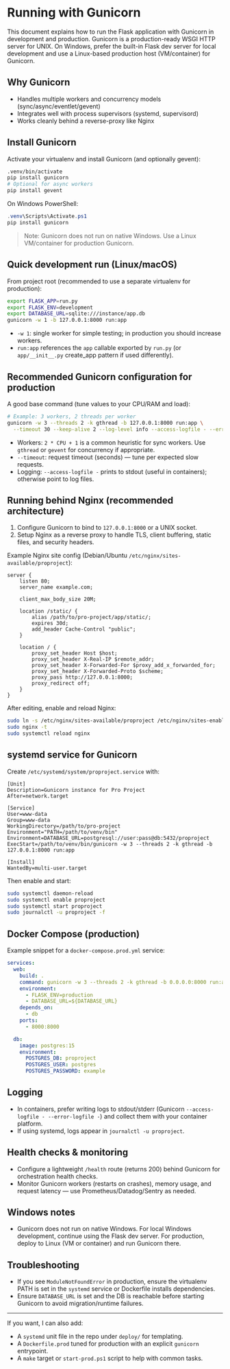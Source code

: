 # Running with Gunicorn

This document explains how to run the Flask application with Gunicorn in development and production. Gunicorn is a production-ready WSGI HTTP server for UNIX. On Windows, prefer the built-in Flask dev server for local development and use a Linux-based production host (VM/container) for Gunicorn.

## Why Gunicorn

- Handles multiple workers and concurrency models (sync/async/eventlet/gevent)
- Integrates well with process supervisors (systemd, supervisord)
- Works cleanly behind a reverse-proxy like Nginx

## Install Gunicorn

Activate your virtualenv and install Gunicorn (and optionally gevent):

```bash
.venv/bin/activate
pip install gunicorn
# Optional for async workers
pip install gevent
```

On Windows PowerShell:

```powershell
.venv\Scripts\Activate.ps1
pip install gunicorn
```

> Note: Gunicorn does not run on native Windows. Use a Linux VM/container for production Gunicorn.

## Quick development run (Linux/macOS)

From project root (recommended to use a separate virtualenv for production):

```bash
export FLASK_APP=run.py
export FLASK_ENV=development
export DATABASE_URL=sqlite:///instance/app.db
gunicorn -w 1 -b 127.0.0.1:8000 run:app
```

- `-w 1`: single worker for simple testing; in production you should increase workers.
- `run:app` references the `app` callable exported by `run.py` (or `app/__init__.py` create_app pattern if used differently).

## Recommended Gunicorn configuration for production

A good base command (tune values to your CPU/RAM and load):

```bash
# Example: 3 workers, 2 threads per worker
gunicorn -w 3 --threads 2 -k gthread -b 127.0.0.1:8000 run:app \
  --timeout 30 --keep-alive 2 --log-level info --access-logfile - --error-logfile -
```

- Workers: `2 * CPU + 1` is a common heuristic for sync workers. Use `gthread` or `gevent` for concurrency if appropriate.
- `--timeout`: request timeout (seconds) — tune per expected slow requests.
- Logging: `--access-logfile -` prints to stdout (useful in containers); otherwise point to log files.

## Running behind Nginx (recommended architecture)

1. Configure Gunicorn to bind to `127.0.0.1:8000` or a UNIX socket.
2. Setup Nginx as a reverse proxy to handle TLS, client buffering, static files, and security headers.

Example Nginx site config (Debian/Ubuntu `/etc/nginx/sites-available/proproject`):

```
server {
    listen 80;
    server_name example.com;

    client_max_body_size 20M;

    location /static/ {
        alias /path/to/pro-project/app/static/;
        expires 30d;
        add_header Cache-Control "public";
    }

    location / {
        proxy_set_header Host $host;
        proxy_set_header X-Real-IP $remote_addr;
        proxy_set_header X-Forwarded-For $proxy_add_x_forwarded_for;
        proxy_set_header X-Forwarded-Proto $scheme;
        proxy_pass http://127.0.0.1:8000;
        proxy_redirect off;
    }
}
```

After editing, enable and reload Nginx:

```bash
sudo ln -s /etc/nginx/sites-available/proproject /etc/nginx/sites-enabled/
sudo nginx -t
sudo systemctl reload nginx
```

## systemd service for Gunicorn

Create `/etc/systemd/system/proproject.service` with:

```
[Unit]
Description=Gunicorn instance for Pro Project
After=network.target

[Service]
User=www-data
Group=www-data
WorkingDirectory=/path/to/pro-project
Environment="PATH=/path/to/venv/bin"
Environment=DATABASE_URL=postgresql://user:pass@db:5432/proproject
ExecStart=/path/to/venv/bin/gunicorn -w 3 --threads 2 -k gthread -b 127.0.0.1:8000 run:app

[Install]
WantedBy=multi-user.target
```

Then enable and start:

```bash
sudo systemctl daemon-reload
sudo systemctl enable proproject
sudo systemctl start proproject
sudo journalctl -u proproject -f
```

## Docker Compose (production)

Example snippet for a `docker-compose.prod.yml` service:

```yaml
services:
  web:
    build: .
    command: gunicorn -w 3 --threads 2 -k gthread -b 0.0.0.0:8000 run:app
    environment:
      - FLASK_ENV=production
      - DATABASE_URL=${DATABASE_URL}
    depends_on:
      - db
    ports:
      - 8000:8000

  db:
    image: postgres:15
    environment:
      POSTGRES_DB: proproject
      POSTGRES_USER: postgres
      POSTGRES_PASSWORD: example
```

## Logging

- In containers, prefer writing logs to stdout/stderr (Gunicorn `--access-logfile - --error-logfile -`) and collect them with your container platform.
- If using systemd, logs appear in `journalctl -u proproject`.

## Health checks & monitoring

- Configure a lightweight `/health` route (returns 200) behind Gunicorn for orchestration health checks.
- Monitor Gunicorn workers (restarts on crashes), memory usage, and request latency — use Prometheus/Datadog/Sentry as needed.

## Windows notes

- Gunicorn does not run on native Windows. For local Windows development, continue using the Flask dev server. For production, deploy to Linux (VM or container) and run Gunicorn there.

## Troubleshooting

- If you see `ModuleNotFoundError` in production, ensure the virtualenv PATH is set in the `systemd` service or Dockerfile installs dependencies.
- Ensure `DATABASE_URL` is set and the DB is reachable before starting Gunicorn to avoid migration/runtime failures.

---

If you want, I can also add:
- A `systemd` unit file in the repo under `deploy/` for templating.
- A `Dockerfile.prod` tuned for production with an explicit `gunicorn` entrypoint.
- A `make` target or `start-prod.ps1` script to help with common tasks.
